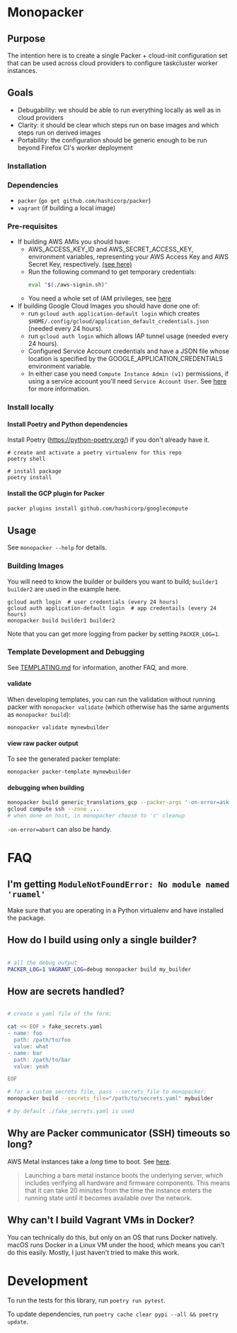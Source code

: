 # Monopacker

## Purpose

The intention here is to create a single Packer + cloud-init configuration set that can be used across cloud providers to configure taskcluster worker instances.

## Goals

- Debugability: we should be able to run everything locally as well as in cloud providers
- Clarity: it should be clear which steps run on base images and which steps run on derived images
- Portability: the configuration should be generic enough to be run beyond Firefox CI's worker deployment

### Installation

### Dependencies

- `packer` (`go get github.com/hashicorp/packer`)
- `vagrant` (if building a local image)

### Pre-requisites

- If building AWS AMIs you should have:
  - AWS_ACCESS_KEY_ID and AWS_SECRET_ACCESS_KEY, environment variables, representing your AWS Access Key and AWS Secret Key, respectively. [(see here)](https://www.packer.io/docs/builders/amazon.html#environment-variables)
  - Run the following command to get temporary credentials:
    ```bash
    eval "$(./aws-signin.sh)"
    ```
  - You need a whole set of IAM privileges, see [here](https://www.packer.io/docs/builders/amazon.html#iam-task-or-instance-role)
- If building Google Cloud Images you should have done one of:
  - run `gcloud auth application-default login` which creates `$HOME/.config/gcloud/application_default_credentials.json` (needed every 24 hours).
  - run `gcloud auth login` which allows IAP tunnel usage (needed every 24 hours).
  - Configured Service Account credentials and have a JSON file whose location is specified by the GOOGLE_APPLICATION_CREDENTIALS environment variable.
  - In either case you need `Compute Instance Admin (v1)` permissions, if using a service account you'll need `Service Account User`. See [here](https://www.packer.io/docs/builders/googlecompute.html#precedence-of-authentication-methods) for more information.

### Install locally

#### Install Poetry and Python dependencies

Install Poetry (https://python-poetry.org/) if you don't already have it.

```shell
# create and activate a poetry virtualenv for this repo
poetry shell

# install package
poetry install
```

#### Install the GCP plugin for Packer

```bash
packer plugins install github.com/hashicorp/googlecompute
```

## Usage

See `monopacker --help` for details.

### Building Images

You will need to know the builder or builders you want to build; `builder1 builder2` are used in the example here.

```shell
gcloud auth login  # user credentials (every 24 hours)
gcloud auth application-default login  # app credentails (every 24 hours)
monopacker build builder1 builder2
```

Note that you can get more logging from packer by setting `PACKER_LOG=1`.

### Template Development and Debugging

See [TEMPLATING.md](./TEMPLATING.md) for information, another FAQ, and more.

#### validate

When developing templates, you can run the validation without running packer with `monopacker validate` (which otherwise has the same arguments as `monopacker build`):

```shell
monopacker validate mynewbuilder
```

#### view raw packer output

To see the generated packer template:
```shell
monopacker packer-template mynewbuilder
```

#### debugging when building

```bash
monopacker build generic_translations_gcp --packer-args '-on-error=ask'
gcloud compute ssh --zone ...
# when done on host, in monopacker choose to 'c' cleanup
```

`-on-error=abort` can also be handy.


# FAQ

## I'm getting `ModuleNotFoundError: No module named 'ruamel'`

Make sure that you are operating in a Python virtualenv and have installed the package.

## How do I build using only a single builder?

```bash

# all the debug output
PACKER_LOG=1 VAGRANT_LOG=debug monopacker build my_builder
```

## How are secrets handled?

```bash

# create a yaml file of the form:

cat << EOF > fake_secrets.yaml
- name: foo
  path: /path/to/foo
  value: what
- name: bar
  path: /path/to/bar
  value: yeah

EOF

# for a custom secrets file, pass --secrets_file to monopacker:
monopacker build --secrets_file="/path/to/secrets.yaml" mybuilder

# by default ./fake_secrets.yaml is used
```

## Why are Packer communicator (SSH) timeouts so long?

AWS Metal instances take a _long_ time to boot. See [here](https://docs.aws.amazon.com/AWSEC2/latest/UserGuide/general-purpose-instances.html).

> Launching a bare metal instance boots the underlying server, which includes verifying all hardware and firmware components. This means that it can take 20 minutes from the time the instance enters the running state until it becomes available over the network.

## Why can't I build Vagrant VMs in Docker?

You can technically do this, but only on an OS that runs Docker natively.
macOS runs Docker in a Linux VM under the hood, which means you can't do this easily.
Mostly, I just haven't tried to make this work.

# Development

To run the tests for this library, run `poetry run pytest`.

To update dependencies, run `poetry cache clear pypi --all && poetry update`.
